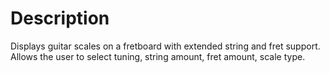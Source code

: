 # Description
Displays guitar scales on a fretboard with extended string and fret support.
Allows the user to select tuning, string amount, fret amount, scale type.
